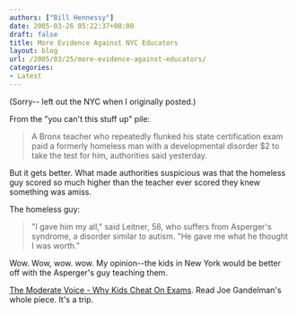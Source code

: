 ```yaml
---
authors: ["Bill Hennessy"]
date: 2005-03-26 05:22:37+00:00
draft: false
title: More Evidence Against NYC Educators
layout: blog
url: /2005/03/25/more-evidence-against-educators/
categories:
- Latest
---
```



(Sorry-- left out the NYC when I originally posted.)

From the "you can't this stuff up" pile:



> A Bronx teacher who repeatedly flunked his state certification exam paid a formerly homeless man with a developmental disorder $2 to take the test for him, authorities said yesterday.



But it gets better.  What made authorities suspicious was that the homeless guy scored so much higher than the teacher ever scored they knew something was amiss.

The homeless guy:


> "I gave him my all," said Leitner, 58, who suffers from Asperger's syndrome, a disorder similar to autism. "He gave me what he thought I was worth."



Wow.  Wow, wow. wow.  My opinion--the kids in New York would be better off with the Asperger's guy teaching them.

[The Moderate Voice - Why Kids Cheat On Exams](https://www.themoderatevoice.com/posts/1111764393.shtml).  Read Joe Gandelman's whole piece.  It's a trip.

